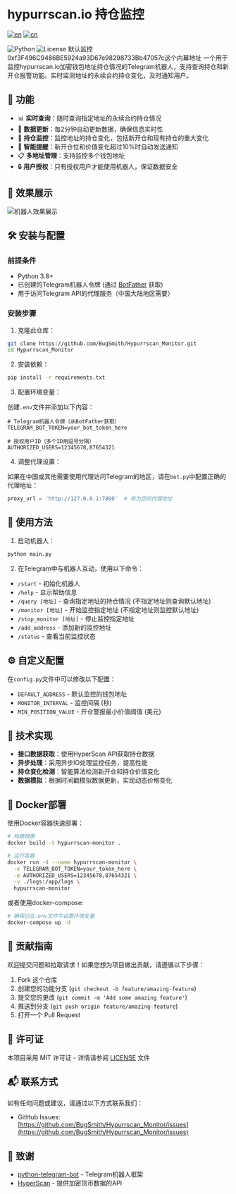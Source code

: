 # hypurrscan.io 持仓监控
[![en](https://img.shields.io/badge/lang-English-blue.svg)](README.md) [![cn](https://img.shields.io/badge/语言-中文-red.svg)](README_CN.md)

![Python](https://img.shields.io/badge/Python-3.8%2B-blue)
![License](https://img.shields.io/badge/License-MIT-green)
默认监控0xf3F496C9486BE5924a93D67e98298733Bb47057c这个内幕地址
一个用于监控hypurrscan.io加密钱包地址持仓情况的Telegram机器人，支持查询持仓和新开仓报警功能。实时监测地址的永续合约持仓变化，及时通知用户。

## 🚀 功能

- 📊 **实时查询**：随时查询指定地址的永续合约持仓情况
- 🔄 **数据更新**：每2分钟自动更新数据，确保信息实时性
- 🔔 **持仓监控**：监控地址的持仓变化，包括新开仓和现有持仓的重大变化
- 🚨 **智能提醒**：新开仓位和价值变化超过10%时自动发送通知
- 📋 **多地址管理**：支持监控多个钱包地址
- 🔒 **用户授权**：只有授权用户才能使用机器人，保证数据安全

## 📸 效果展示

![机器人效果展示](https://your-image-host.com/demo.png)

## 🛠️ 安装与配置

### 前提条件

- Python 3.8+
- 已创建的Telegram机器人令牌 (通过 [BotFather](https://t.me/botfather) 获取)
- 用于访问Telegram API的代理服务（中国大陆地区需要）

### 安装步骤

1. 克隆此仓库：

```bash
git clone https://github.com/BugSmith/Hypurrscan_Monitor.git
cd Hypurrscan_Monitor
```

2. 安装依赖：

```bash
pip install -r requirements.txt
```

3. 配置环境变量：

创建`.env`文件并添加以下内容：

```
# Telegram机器人令牌（从BotFather获取）
TELEGRAM_BOT_TOKEN=your_bot_token_here

# 授权用户ID（多个ID用逗号分隔）
AUTHORIZED_USERS=12345678,87654321
```

4. 调整代理设置：

如果在中国或其他需要使用代理访问Telegram的地区，请在`bot.py`中配置正确的代理地址：

```python
proxy_url = 'http://127.0.0.1:7890'  # 改为您的代理地址
```

## 📝 使用方法

1. 启动机器人：

```bash
python main.py
```

2. 在Telegram中与机器人互动，使用以下命令：

- `/start` - 初始化机器人
- `/help` - 显示帮助信息
- `/query [地址]` - 查询指定地址的持仓情况 (不指定地址则查询默认地址)
- `/monitor [地址]` - 开始监控指定地址 (不指定地址则监控默认地址)
- `/stop_monitor [地址]` - 停止监控指定地址
- `/add_address` - 添加新的监控地址
- `/status` - 查看当前监控状态

## ⚙️ 自定义配置

在`config.py`文件中可以修改以下配置：

- `DEFAULT_ADDRESS` - 默认监控的钱包地址
- `MONITOR_INTERVAL` - 监控间隔 (秒)
- `MIN_POSITION_VALUE` - 开仓警报最小价值阈值 (美元)

## 🔧 技术实现

- **接口数据获取**：使用HyperScan API获取持仓数据
- **异步处理**：采用异步IO处理监控任务，提高性能
- **持仓变化检测**：智能算法检测新开仓和持仓价值变化
- **数据模拟**：根据时间戳模拟数据更新，实现动态价格变化

## 🐳 Docker部署

使用Docker容器快速部署：

```bash
# 构建镜像
docker build -t hypurrscan-monitor .

# 运行容器
docker run -d --name hypurrscan-monitor \
  -e TELEGRAM_BOT_TOKEN=your_token_here \
  -e AUTHORIZED_USERS=12345678,87654321 \
  -v ./logs:/app/logs \
  hypurrscan-monitor
```

或者使用docker-compose:

```bash
# 确保已在.env文件中设置环境变量
docker-compose up -d
```

## 🤝 贡献指南

欢迎提交问题和拉取请求！如果您想为项目做出贡献，请遵循以下步骤：

1. Fork 这个仓库
2. 创建您的功能分支 (`git checkout -b feature/amazing-feature`)
3. 提交您的更改 (`git commit -m 'Add some amazing feature'`)
4. 推送到分支 (`git push origin feature/amazing-feature`)
5. 打开一个 Pull Request

## 📜 许可证

本项目采用 MIT 许可证 - 详情请参阅 [LICENSE](LICENSE) 文件

## 📬 联系方式

如有任何问题或建议，请通过以下方式联系我们：

- GitHub Issues: [https://github.com/BugSmith/Hypurrscan_Monitor/issues](https://github.com/BugSmith/Hypurrscan_Monitor/issues)

## 🙏 致谢

- [python-telegram-bot](https://github.com/python-telegram-bot/python-telegram-bot) - Telegram机器人框架
- [HyperScan](https://hypurrscan.io) - 提供加密货币数据的API 